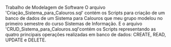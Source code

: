 Trabalho de Modelagem de Software
O arquivo 'Criação_Sistema_para_Calouros.sql' contém os Scripts para criação de um banco de dados 
de um Sistema para Calouros que meu grupo modelou no primeiro semestre do curso Sistemas de Informação.
E o arquivo 'CRUD_Sistema_para_Calouros.sql'contém os Scripts representando as quatro principais operações 
realizadas em banco de dados: CREATE, READ, UPDATE e DELETE.


